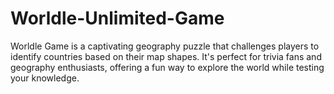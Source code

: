 # Worldle-Unlimited-Game
Worldle Game is a captivating geography puzzle that challenges players to identify countries based on their map shapes. It's perfect for trivia fans and geography enthusiasts, offering a fun way to explore the world while testing your knowledge.

